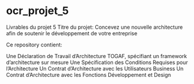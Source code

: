 # ocr_projet_5
Livrables du projet 5
Titre du projet: Concevez une nouvelle architecture afin de soutenir le développement de votre entreprise

Ce repository contient:

Une Déclaration de Travail d’Architecture TOGAF, spécifiant un framework d’architecture sur mesure
Une Spécification des Conditions Requises pour l’Architecture
Un Contrat d’Architecture avec les Utilisateurs Business
Un Contrat d’Architecture avec les Fonctions Développement et Design
